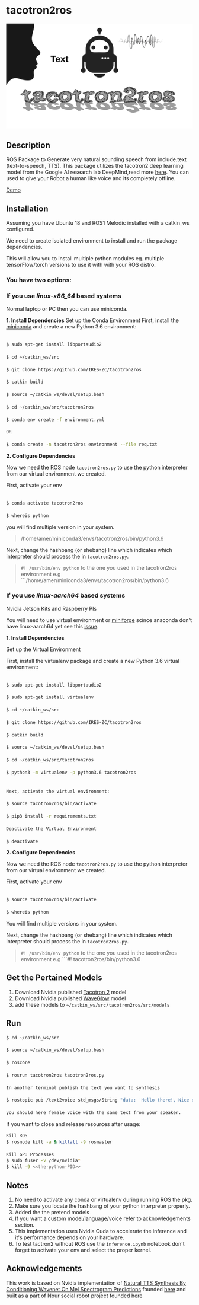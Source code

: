 # tacotron2ros 

![cover](/img/cover.png)

## Description

ROS Package to Generate very natural sounding speech from include.text (text-to-speech, TTS).
This package utilizes the tacotron2 deep learning model from the Google AI research lab DeepMind,read more [here](https://ai.googleblog.com/2017/12/tacotron-2-generating-human-like-speech.html).
You can used to give your Robot a human like voice and its completely offline.

[Demo](https://youtu.be/2grU254aAHI)


## Installation 

Assuming you have Ubuntu 18 and ROS1 Melodic installed with a catkin_ws configured.

We need to create isolated environment to install and run the package dependencies.

This will allow you to install multiple python modules eg. multiple tensorFlow/torch versions to use it with with your ROS distro.

### You have two options:

### If you use *linux-x86_64* based systems
Normal laptop or PC then you can use miniconda.

**1. Install Dependencies**
Set up the Conda Environment
First, install the [miniconda](https://docs.conda.io/en/latest/miniconda.html#linux-installers) and create a new Python 3.6 environment:


```sh

$ sudo apt-get install libportaudio2

$ cd ~/catkin_ws/src

$ git clone https://github.com/IRES-ZC/tacotron2ros

$ catkin build

$ source ~/catkin_ws/devel/setup.bash 

$ cd ~/catkin_ws/src/tacotron2ros

$ conda env create -f environment.yml

OR

$ conda create -n tacotron2ros environment --file req.txt

```

**2. Configure Dependencies**

Now we need the ROS node ```tacotron2ros.py``` to use the python interpreter from our virtual environment we created.

First, activate your env 

```sh

$ conda activate tacotron2ros

$ whereis python

```
you will find multiple version in your system. 

> /home/amer/miniconda3/envs/tacotron2ros/bin/python3.6

Next, change the hashbang (or shebang) line which indicates which interpreter should process the in ```tacotron2ros.py```.

> ```#! /usr/bin/env python```  to the one you used in the tacotron2ros environment e.g ```/home/amer/miniconda3/envs/tacotron2ros/bin/python3.6


### If you use *linux-aarch64* based systems
Nvidia Jetson Kits and Raspberry PIs

You will need to use virtual environment or [miniforge](https://github.com/conda-forge/miniforge)
scince anaconda don't have linux-aarch64 yet see this [issue](https://github.com/conda/conda/issues/8297).

**1. Install Dependencies**

Set up the Virtual Environment

First, install the virtualenv package and create a new Python 3.6 virtual environment:

```sh

$ sudo apt-get install libportaudio2

$ sudo apt-get install virtualenv

$ cd ~/catkin_ws/src

$ git clone https://github.com/IRES-ZC/tacotron2ros

$ catkin build

$ source ~/catkin_ws/devel/setup.bash 

$ cd ~/catkin_ws/src/tacotron2ros

$ python3 -m virtualenv -p python3.6 tacotron2ros


Next, activate the virtual environment:

$ source tacotron2ros/bin/activate

$ pip3 install -r requirements.txt

Deactivate the Virtual Environment

$ deactivate

```

**2. Configure Dependencies**

Now we need the ROS node ```tacotron2ros.py``` to use the python interpreter from our virtual environment we created.

First, activate your env 

```sh

$ source tacotron2ros/bin/activate

$ whereis python

```
You will find multiple versions in your system. 

Next, change the hashbang (or shebang) line which indicates which interpreter should process the in ```tacotron2ros.py```.

> ```#! /usr/bin/env python```  to the one you used in the tacotron2ros environment e.g ```#! tacotron2ros/bin/python3.6


## Get the Pertained Models

1. Download Nvidia published [Tacotron 2](https://drive.google.com/file/d/1c5ZTuT7J08wLUoVZ2KkUs_VdZuJ86ZqA/view) model
2. Download Nvidia published [WaveGlow](https://drive.google.com/file/d/1rpK8CzAAirq9sWZhe9nlfvxMF1dRgFbF/view) model
3. add these models to ```~/catkin_ws/src/tacotron2ros/src/models```

## Run

```sh
$ cd ~/catkin_ws/src

$ source ~/catkin_ws/devel/setup.bash 

$ roscore

$ rosrun tacotron2ros tacotron2ros.py 

In another terminal publish the text you want to synthesis

$ rostopic pub /text2voice std_msgs/String "data: 'Hello there!, Nice day'"

you should here female voice with the same text from your speaker.

```
If you want to close and release resources after usage:

```sh
Kill ROS 
$ rosnode kill -a & killall -9 rosmaster  

Kill GPU Processes 
$ sudo fuser -v /dev/nvidia*
$ kill -9 <<the-python-PID>>
```

## Notes

1. No need to activate any conda or virtualenv during running ROS the pkg.
2. Make sure you locate the hashbang of your python interpreter properly.
3. Added the the pretend models
4. If you want a custom model/language/voice refer to acknowledgements section. 
5. This implementation uses Nvidia Cuda to accelerate the inference and it's performance depends on your hardware.
6. To test tactron2 without ROS use the ```inference.ipynb``` notebook don't forget to activate your env and select the proper kernel.

## Acknowledgements

This work is based on Nvidia implementation of [Natural TTS Synthesis By Conditioning Wavenet On Mel Spectrogram Predictions](https://arxiv.org/pdf/1712.05884.pdf) founded [here](https://github.com/NVIDIA/tacotron2) and built as a part of Nour social robot project founded [here]()
